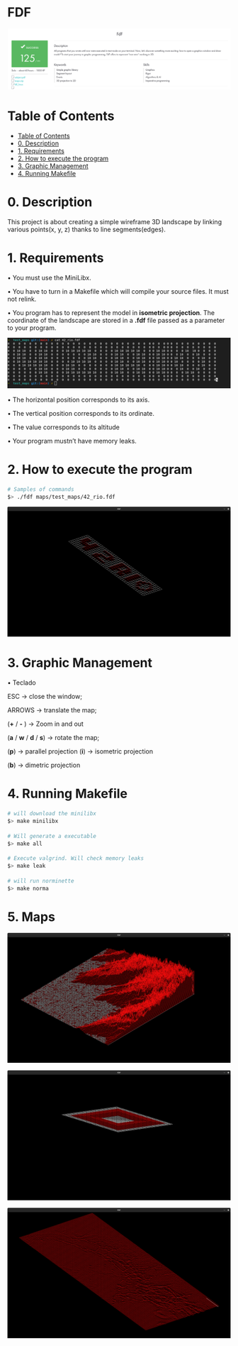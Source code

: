 
# FDF

<p align="center">
  <a href="">
    <img src="img/FDF.png" alt="fdf">
  </a>
</p>

# Table of Contents
- [Table of Contents](#table-of-contents)
- [0. Description](#0-description)
- [1. Requirements](#1-requirements)
- [2. How to execute the program](#2-How-to-execute-the-program)
- [3. Graphic Management](#3-graphic-management)
- [4. Running Makefile](#4-running-makefile)

# 0. Description 

This project is about creating a simple wireframe 3D landscape by linking various points(x, y, z) thanks to line segments(edges). 

# 1. Requirements

• You must use the MiniLibx. 

• You have to turn in a Makefile which will compile your source files. It must not relink.

• You program has to represent the model in **isometric projection**. The coordinate of the landscape are stored in a **.fdf** file passed as a parameter to your program.

<p align="center">
  <a href="">
    <img src="img/42_rio.png" alt="42_rio_coordinate">
  </a>
</p>

• The horizontal position corresponds to its axis.

• The vertical position corresponds to its ordinate.

• The value corresponds to its altitude

• Your program mustn’t have memory leaks.


# 2. How to execute the program


```sh
# Samples of commands
$> ./fdf maps/test_maps/42_rio.fdf 
```
<p align="center">
  <a href="">
    <img src="img/img_4.png" alt="42_rio_map">
  </a>
</p>

# 3. Graphic Management

• Teclado

ESC -> close the window;

ARROWS -> translate the map;

(**+** / **-** )  -> Zoom in and out

(**a** / **w** / **d** / **s**) -> rotate the map;

(**p**) -> parallel projection
(**i**) -> isometric projection

(**b**) -> dimetric projection



# 4. Running Makefile

```sh
# will download the minilibx 
$> make minilibx 

# Will generate a executable
$> make all

# Execute valgrind. Will check memory leaks
$> make leak

# will run norminette 
$> make norma

```

# 5. Maps

<p align="center">
  <a href="">
    <img src="img/img_1.png" alt="map_1">
  </a>
</p>

<p align="center">
  <a href="">
    <img src="img/img_2.png" alt="map_2">
  </a>
</p>

<p align="center">
  <a href="">
    <img src="img/img_3.png" alt="map_3">
  </a>
</p>